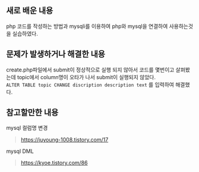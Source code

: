 ## 새로 배운 내용  
php 코드를 작성하는 방법과 mysqli를 이용하여 php와 mysql을 연결하여 사용하는것을 실습하였다.

## 문제가 발생하거나 해결한 내용  
create.php파일에서 submit이 정상적으로 실행 되지 않아서 코드를 몇번이고 살펴봤는데 topic에서 column명이 오타가 나서 submit이 실행되지 않았다.  
`ALTER TABLE topic CHANGE discription description text` 를 입력하여 해결했다.

## 참고할만한 내용  
mysql 컬럼명 변경
> https://juyoung-1008.tistory.com/17

mysql DML
> https://kyoe.tistory.com/86
